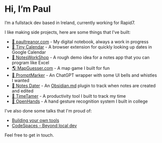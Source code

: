 # Hi, I’m Paul 
I’m a fullstack dev based in Ireland, currently working for Rapid7.

I like making side projects, here are some things that I've built: 

- [🍄 paultreanor.com](https://paultreanor.com/) - My digital notebook, always a work in progress
- [📅 Tiny Calendar](https://paultreanor.com/tiny-calendar) - A browser extension for quickly looking up dates in Google Calendar
- [📒 NotesWorkShop](https://paultreanor.com/notesworkshop) - A rough demo idea for a notes app that you can program like Excel
- [🌎 MapGuesser.com](https://www.mapguesser.com/) - A map game I built for fun
- [🔖 PromptMarker](https://paultreanor.com/promptmarker) - An ChatGPT wrapper with some UI bells and whistles I wanted
- [📅 Notes Dater](https://obsidian.md/plugins?id=notes-dater) - An [Obsidian.md](https://obsidian.md/) plugin to track when notes are created and edited
- [🦁 TimeTamer](https://paultreanor.com/time-tamer) - A productivity tool I built to track my time
- [👋 OpenHands](https://github.com/PaulTreanor/OpenHands) - A hand gesture recognition system I built in college


I've also done some talks that I'm proud of:

- [Building your own tools](https://paultreanor.com/build-tools)
- [CodeSpaces - Beyond local dev](https://paultreanor.com/codespaces)

Feel free to get in touch. 
